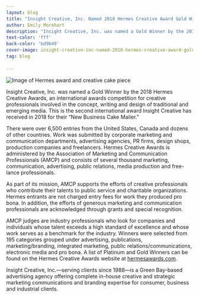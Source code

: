 ```yaml
---
layout: blog
title: "Insight Creative, Inc. Named 2018 Hermes Creative Award Gold Winner"
author: Emily Morehart
description: "Insight Creative, Inc. was named a Gold Winner by the 2018 Hermes Creative Awards."
text-color: 'fff'
back-color: 'bd9b49'
cover-image: insight-creative-inc-named-2018-hermes-creative-award-gold-winner.jpg
tag: blog

---
```


<img data-aos="fade-up" src="/img/blog/insight-creative-inc-named-2018-hermes-creative-award-gold-winner.jpg"
alt="Image of Hermes award and creative cake piece"
srcset="
/img/blog/insight-creative-inc-named-2018-hermes-creative-award-gold-winner-2400.jpg 2400w,
/img/blog/insight-creative-inc-named-2018-hermes-creative-award-gold-winner-1800.jpg 1800w,
/img/blog/insight-creative-inc-named-2018-hermes-creative-award-gold-winner-1200.jpg 1200w,
/img/blog/insight-creative-inc-named-2018-hermes-creative-award-gold-winner-900.jpg 900w,
/img/blog/insight-creative-inc-named-2018-hermes-creative-award-gold-winner-600.jpg 600w,
/img/blog/insight-creative-inc-named-2018-hermes-creative-award-gold-winner-400.jpg 400w" />

Insight Creative, Inc. was named a Gold Winner by the 2018 Hermes Creative Awards, an international awards competition for creative professionals involved in the concept, writing and design of traditional and emerging media. This is the second international award Insight Creative has received in 2018 for their “New Business Cake Mailer.” 

There were over 6,500 entries from the United States, Canada and dozens of other countries. Work was submitted by corporate marketing and communication departments, advertising agencies, PR firms, design shops, production companies and freelancers. Hermes Creative Awards is administered by the Association of Marketing and Communication Professionals (AMCP) and consists of several thousand marketing, communication, advertising, public relations, media production and free-lance professionals. 

As part of its mission, AMCP supports the efforts of creative professionals who contribute their talents to public service and charitable organizations. Hermes entrants are not charged entry fees for work they produced pro bona. In addition, the efforts of generous marketing and communication professionals are acknowledged through grants and special recognition.

AMCP judges are industry professionals who look for companies and individuals whose talent exceeds a high standard of excellence and whose work serves as a benchmark for the industry. Winners were selected from 195 categories grouped under advertising, publications, marketing/branding, integrated marketing, public relations/communications, electronic media and pro bona. A list of Platinum and Gold Winners can be found on the Hermes Creative Awards website at <a href="http://hermesawards.com/" target="_blank" rel="noopener">hermesawards.com</a>.

Insight Creative, Inc.—serving clients since 1988—is a Green Bay-based advertising agency offering complete in-house creative and strategic marketing communications and branding expertise for consumer, business and industrial clients. 